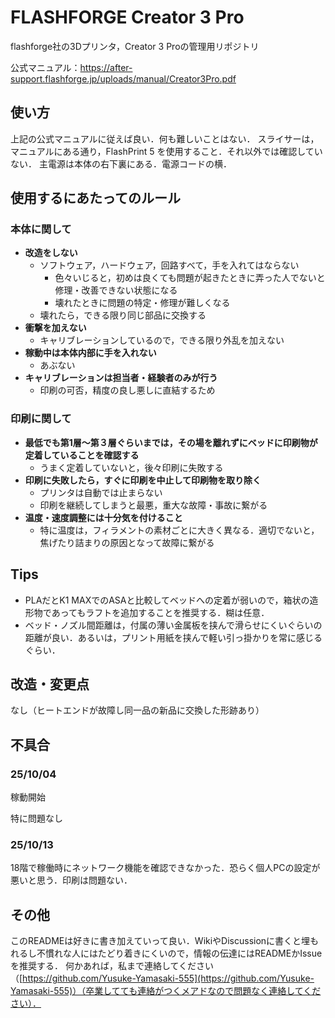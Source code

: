 # FLASHFORGE Creator 3 Pro

flashforge社の3Dプリンタ，Creator 3 Proの管理用リポジトリ

公式マニュアル：https://after-support.flashforge.jp/uploads/manual/Creator3Pro.pdf

## 使い方

上記の公式マニュアルに従えば良い．何も難しいことはない．
スライサーは，マニュアルにある通り，FlashPrint 5 を使用すること．それ以外では確認していない．
主電源は本体の右下裏にある．電源コードの横．

## 使用するにあたってのルール

### 本体に関して
- **改造をしない**
  - ソフトウェア，ハードウェア，回路すべて，手を入れてはならない
    - 色々いじると，初めは良くても問題が起きたときに弄った人でないと修理・改善できない状態になる
    - 壊れたときに問題の特定・修理が難しくなる
  - 壊れたら，できる限り同じ部品に交換する
- **衝撃を加えない**
  - キャリブレーションしているので，できる限り外乱を加えない
- **稼動中は本体内部に手を入れない**
  - あぶない
- **キャリブレーションは担当者・経験者のみが行う**
  - 印刷の可否，精度の良し悪しに直結するため

### 印刷に関して
- **最低でも第1層～第３層ぐらいまでは，その場を離れずにベッドに印刷物が定着していることを確認する**
  - うまく定着していないと，後々印刷に失敗する
- **印刷に失敗したら，すぐに印刷を中止して印刷物を取り除く**
  - プリンタは自動では止まらない
  - 印刷を継続してしまうと最悪，重大な故障・事故に繋がる
- **温度・速度調整には十分気を付けること**
  - 特に温度は，フィラメントの素材ごとに大きく異なる．適切でないと，焦げたり詰まりの原因となって故障に繋がる

## Tips

- PLAだとK1 MAXでのASAと比較してベッドへの定着が弱いので，箱状の造形物であってもラフトを追加することを推奨する．糊は任意．
- ベッド・ノズル間距離は，付属の薄い金属板を挟んで滑らせにくいぐらいの距離が良い．あるいは，プリント用紙を挟んで軽い引っ掛かりを常に感じるぐらい．

## 改造・変更点

なし（ヒートエンドが故障し同一品の新品に交換した形跡あり）

## 不具合

### 25/10/04

稼動開始

特に問題なし

### 25/10/13

18階で稼働時にネットワーク機能を確認できなかった．恐らく個人PCの設定が悪いと思う．印刷は問題ない．

## その他

このREADMEは好きに書き加えていって良い．WikiやDiscussionに書くと埋もれるし不慣れな人にはたどり着きにくいので，情報の伝達にはREADMEかIssueを推奨する．
何かあれば，私まで連絡してください（[https://github.com/Yusuke-Yamasaki-555](https://github.com/Yusuke-Yamasaki-555)）（卒業してても連絡がつくメアドなので問題なく連絡してください）．
